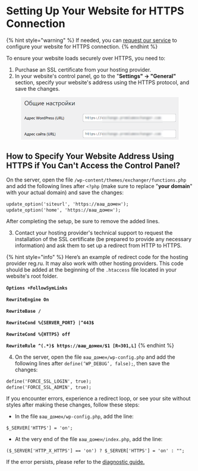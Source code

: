 # Setting Up Your Website for HTTPS Connection

{% hint style="warning" %}
If needed, you can [request our service](https://premiumexchanger.com/uslugi/#usl4) to configure your website for HTTPS connection.
{% endhint %}

To ensure your website loads securely over HTTPS, you need to:

1. Purchase an SSL certificate from your hosting provider.
2. In your website's control panel, go to the "**Settings" → "General"** section, specify your website's address using the HTTPS protocol, and save the changes.

<figure><img src="../../.gitbook/assets/image (1021)_eng.png" alt=""><figcaption></figcaption></figure>

## How to Specify Your Website Address Using HTTPS if You Can't Access the Control Panel?

On the server, open the file `/wp-content/themes/exchanger/functions.php` and add the following lines after `<?php` (make sure to replace "**your domain**" with your actual domain) and save the changes:

```
update_option('siteurl', 'https://ваш_домен');
update_option('home', 'https://ваш_домен');
```

After completing the setup, be sure to remove the added lines.

3. Contact your hosting provider's technical support to request the installation of the SSL certificate (be prepared to provide any necessary information) and ask them to set up a redirect from HTTP to HTTPS.

{% hint style="info" %}
Here’s an example of redirect code for the hosting provider reg.ru. It may also work with other hosting providers. This code should be added at the beginning of the `.htaccess` file located in your website's root folder.

**`Options +FollowSymLinks`**

**`RewriteEngine On`**

**`RewriteBase /`**

**`RewriteCond %{SERVER_PORT} |^443$`**

**`RewriteCond %{HTTPS} off`**

**`RewriteRule ^(.*)$ https://ваш_домен/$1 [R=301,L]`**
{% endhint %}

4. On the server, open the file `ваш_домен/wp-config.php` and add the following lines after `define(‘WP_DEBUG’, false);`, then save the changes:

```
define('FORCE_SSL_LOGIN', true);
define('FORCE_SSL_ADMIN', true);
```

If you encounter errors, experience a redirect loop, or see your site without styles after making these changes, follow these steps:

* In the file `ваш_домен/wp-config.php`, add the line:

```
$_SERVER['HTTPS'] = 'on';
```

* At the very end of the file `ваш_домен/index.php`, add the line:

```
($_SERVER['HTTP_X_HTTPS'] == 'on') ? $_SERVER['HTTPS'] = 'on' : "";
```

If the error persists, please refer to the [diagnostic guide.](https://premium.gitbook.io/main/osnovnye-nastroiki/faq/diagnostika-i-reshenie-oshibok-pri-rabote-so-skriptom#nestabilnaya-rabota-saita-na-protokole-https)